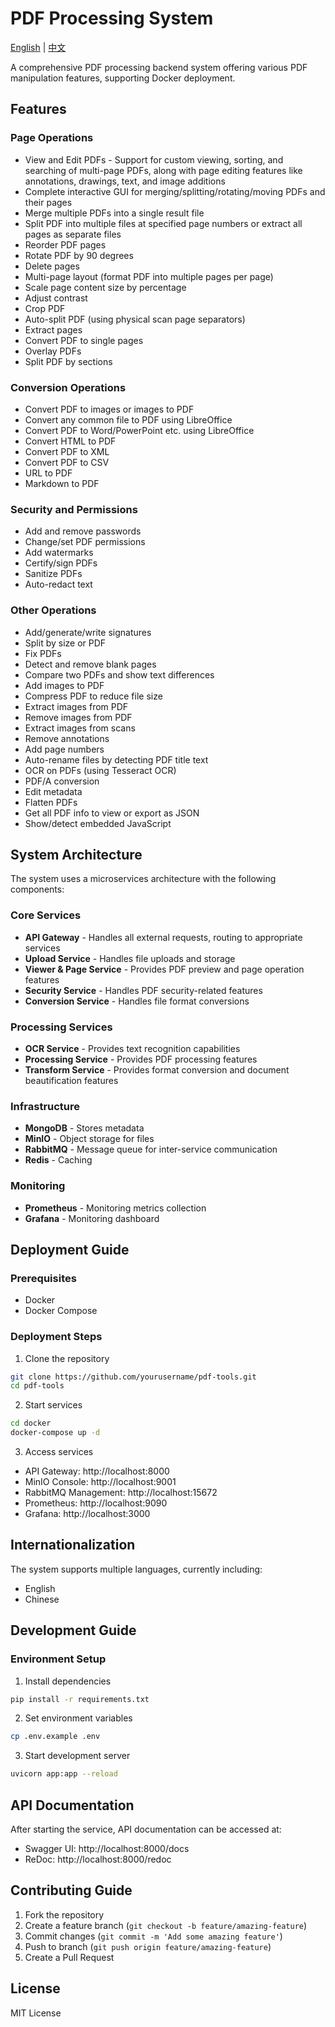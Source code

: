 # PDF Processing System

[English](./README.md) | [中文](./README-zh.md)

A comprehensive PDF processing backend system offering various PDF manipulation features, supporting Docker deployment.

## Features

### Page Operations
- View and Edit PDFs - Support for custom viewing, sorting, and searching of multi-page PDFs, along with page editing features like annotations, drawings, text, and image additions
- Complete interactive GUI for merging/splitting/rotating/moving PDFs and their pages
- Merge multiple PDFs into a single result file
- Split PDF into multiple files at specified page numbers or extract all pages as separate files
- Reorder PDF pages
- Rotate PDF by 90 degrees
- Delete pages
- Multi-page layout (format PDF into multiple pages per page)
- Scale page content size by percentage
- Adjust contrast
- Crop PDF
- Auto-split PDF (using physical scan page separators)
- Extract pages
- Convert PDF to single pages
- Overlay PDFs
- Split PDF by sections

### Conversion Operations
- Convert PDF to images or images to PDF
- Convert any common file to PDF using LibreOffice
- Convert PDF to Word/PowerPoint etc. using LibreOffice
- Convert HTML to PDF
- Convert PDF to XML
- Convert PDF to CSV
- URL to PDF
- Markdown to PDF

### Security and Permissions
- Add and remove passwords
- Change/set PDF permissions
- Add watermarks
- Certify/sign PDFs
- Sanitize PDFs
- Auto-redact text

### Other Operations
- Add/generate/write signatures
- Split by size or PDF
- Fix PDFs
- Detect and remove blank pages
- Compare two PDFs and show text differences
- Add images to PDF
- Compress PDF to reduce file size
- Extract images from PDF
- Remove images from PDF
- Extract images from scans
- Remove annotations
- Add page numbers
- Auto-rename files by detecting PDF title text
- OCR on PDFs (using Tesseract OCR)
- PDF/A conversion
- Edit metadata
- Flatten PDFs
- Get all PDF info to view or export as JSON
- Show/detect embedded JavaScript

## System Architecture

The system uses a microservices architecture with the following components:

### Core Services
- **API Gateway** - Handles all external requests, routing to appropriate services
- **Upload Service** - Handles file uploads and storage
- **Viewer & Page Service** - Provides PDF preview and page operation features
- **Security Service** - Handles PDF security-related features
- **Conversion Service** - Handles file format conversions

### Processing Services
- **OCR Service** - Provides text recognition capabilities
- **Processing Service** - Provides PDF processing features
- **Transform Service** - Provides format conversion and document beautification features

### Infrastructure
- **MongoDB** - Stores metadata
- **MinIO** - Object storage for files
- **RabbitMQ** - Message queue for inter-service communication
- **Redis** - Caching

### Monitoring
- **Prometheus** - Monitoring metrics collection
- **Grafana** - Monitoring dashboard

## Deployment Guide

### Prerequisites
- Docker
- Docker Compose

### Deployment Steps

1. Clone the repository
```bash
git clone https://github.com/yourusername/pdf-tools.git
cd pdf-tools
```

2. Start services
```bash
cd docker
docker-compose up -d
```

3. Access services
- API Gateway: http://localhost:8000
- MinIO Console: http://localhost:9001
- RabbitMQ Management: http://localhost:15672
- Prometheus: http://localhost:9090
- Grafana: http://localhost:3000

## Internationalization

The system supports multiple languages, currently including:
- English
- Chinese

## Development Guide

### Environment Setup
1. Install dependencies
```bash
pip install -r requirements.txt
```

2. Set environment variables
```bash
cp .env.example .env
```

3. Start development server
```bash
uvicorn app:app --reload
```

## API Documentation

After starting the service, API documentation can be accessed at:
- Swagger UI: http://localhost:8000/docs
- ReDoc: http://localhost:8000/redoc

## Contributing Guide

1. Fork the repository
2. Create a feature branch (`git checkout -b feature/amazing-feature`)
3. Commit changes (`git commit -m 'Add some amazing feature'`)
4. Push to branch (`git push origin feature/amazing-feature`)
5. Create a Pull Request

## License

MIT License